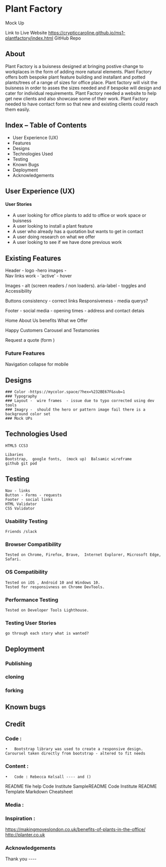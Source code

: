 # Plant Factory 


Mock Up  


Link to Live Website 
https://crypticcaroline.github.io/ms1-plantfactory/index.html
GitHub Repo 




## About 
 Plant Factory is a buisness designed at bringing postive change to workplaces in the form of adding more natural elements.  Plant Factory offers both bespoke plant feature building and installant and potted plants/trees of a range of sizes for office place.  Plant factory will visit the buisness in order to asses the sizes needed and if bespoke will design and cater for individual requirements. 
 Plant Factory needed a website to help get new clients and also showcase some of their work.  Plant Factory needed to have contact form so that new and existing clients could reach them easily. 
## Index – Table of Contents

* User Experience (UX)
* Features
* Designs
* Technologies Used
* Testing 
* Known Bugs
* Deployment
* Acknowledgements 

## User Experience (UX)
#### User Stories

*  A user looking for office plants to add to office or work space or buisness 
* A user looking to install a plant feature 
* A user who already has a quotation but wants to get in contact
* A user doing research on what we offer 
* A user looking to see if we have done previous work 

## Existing Features

Header - logo -hero images -  
Nav links work -  'active' - hover


Images - alt (screen readers / non loaders).
aria-label - toggles and Accessibility

Buttons consistency - correct links
Responsiveness - media querys?

Footer - social media - opening times - address and contact detais

Home
About Us
benefits
What we Offer

Happy Customers Carousel and Testamonies 

Request a quote (form )


### Future Features 

Navigation collapse for mobile
	
## Designs

    ### Color -https://mycolor.space/?hex=%232BE67F&sub=1
    ### Typography 
    ### Layout -  wire frames  - issue due to typo corrected using dev tools 
    ### Imagry -  should the hero or pattern image fail there is a background color set
    ### Mock UPs


## Technologies Used 
    HTML5 CCS3 

    Libaries 
    Bootstrap,  google fonts,  (mock up)  Balsamic wireframe 
    github git pod


## Testing 

    Nav - links
    Button - Forms - requests
    Footer - social links 
    HTML Validator 
    CSS Validator
### Usability Testing
    Friends /slack 
### Browser Compatibility
    Tested on Chrome, Firefox, Brave,  Internet Explorer, Microsoft Edge, Safari.
### OS Compatibility
    Tested on iOS , Android 10 and Windows 10.
    Tested for responsivness on Chrome DevTools.
### Performance Testing
    Tested on Developer Tools Lighthouse.

### Testing User Stories
    go through each story what is wanted? 


## Deployment 
### Publishing 
### cloning 
### forking 

## Known bugs 


## Credit

### Code :
    •	Bootstrap library was used to create a responsive design.
    Caroursel taken directly from bootstrap - altered to fit needs 
### Content :
    •	Code : Rebecca Kelsall ---- and ()

README file help 
Code Institute SampleREADME
Code Institute README Template
Markdown Cheatsheet

### Media :

### Inspiration : 

https://makingmoveslondon.co.uk/benefits-of-plants-in-the-office/   
http://planter.co.uk


### Acknowledgements
Thank you ----

